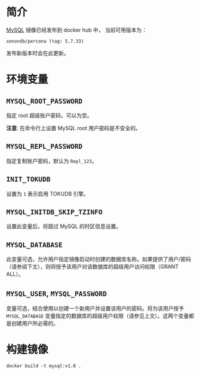 
# 简介  

[MySQL](https://hub.docker.com/repository/docker/xenondb/percona) 镜像已经发布到 docker hub 中， 当前可用版本为：

    xenondb/percona (tag: 5.7.33)

发布新版本时会在此更新。

# 环境变量

## `MYSQL_ROOT_PASSWORD`

指定 root 超级账户密码，可以为空。

**注意**: 在命令行上设置 MySQL root 用户密码是不安全的。

## `MYSQL_REPL_PASSWORD`

指定复制账户密码，默认为 `Repl_123`。

## `INIT_TOKUDB`

设置为 `1` 表示启用 TOKUDB 引擎。

## `MYSQL_INITDB_SKIP_TZINFO`

设置此变量后，将跳过 MySQL 的时区信息设置。

## `MYSQL_DATABASE`

此变量可选，允许用户指定镜像启动时创建的数据库名称。如果提供了用户/密码（请参阅下文），则将授予该用户对该数据库的超级用户访问权限（GRANT ALL）。

## `MYSQL_USER`, `MYSQL_PASSWORD`

变量可选，结合使用以创建一个新用户并设置该用户的密码。将为该用户授予 `MYSQL_DATABASE` 变量指定的数据库的超级用户权限（请参见上文）。这两个变量都是创建用户所必需的。

# 构建镜像

    docker build -t mysql:v1.0 .
